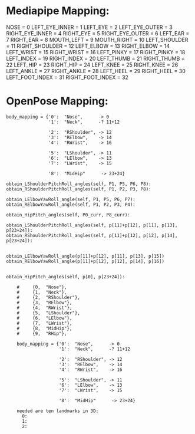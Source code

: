
# Mediapipe Mapping:
  NOSE = 0
  LEFT_EYE_INNER = 1
  LEFT_EYE = 2
  LEFT_EYE_OUTER = 3
  RIGHT_EYE_INNER = 4
  RIGHT_EYE = 5
  RIGHT_EYE_OUTER = 6
  LEFT_EAR = 7
  RIGHT_EAR = 8
  MOUTH_LEFT = 9
  MOUTH_RIGHT = 10
  LEFT_SHOULDER = 11
  RIGHT_SHOULDER = 12
  LEFT_ELBOW = 13
  RIGHT_ELBOW = 14
  LEFT_WRIST = 15
  RIGHT_WRIST = 16
  LEFT_PINKY = 17
  RIGHT_PINKY = 18
  LEFT_INDEX = 19
  RIGHT_INDEX = 20
  LEFT_THUMB = 21
  RIGHT_THUMB = 22
  LEFT_HIP = 23
  RIGHT_HIP = 24
  LEFT_KNEE = 25
  RIGHT_KNEE = 26
  LEFT_ANKLE = 27
  RIGHT_ANKLE = 28
  LEFT_HEEL = 29
  RIGHT_HEEL = 30
  LEFT_FOOT_INDEX = 31
  RIGHT_FOOT_INDEX = 32

# OpenPose Mapping:
    body_mapping = {'0':  "Nose",      -> 0
                    '1':  "Neck",      -? 11+12

                    '2':  "RShoulder", -> 12
                    '3':  "RElbow",    -> 14
                    '4':  "RWrist",    -> 16

                    '5':  "LShoulder", -> 11
                    '6':  "LElbow",    -> 13
                    '7':  "LWrist",    -> 15

                    '8':  "MidHip"      -> 23+24}

```
obtain_LShoulderPitchRoll_angles(self, P1, P5, P6, P8):
obtain_RShoulderPitchRoll_angles(self, P1, P2, P3, P8):

obtain_LElbowYawRoll_angle(self, P1, P5, P6, P7):
obtain_RElbowYawRoll_angle(self, P1, P2, P3, P4):

obtain_HipPitch_angles(self, P0_curr, P8_curr):

obtain_LShoulderPitchRoll_angles(self, p[11]+p[12], p[11], p[13], p[23+24]):
obtain_RShoulderPitchRoll_angles(self, p[11]+p[12], p[12], p[14], p[23+24]):


obtain_LElbowYawRoll_angle(p[11]+p[12], p[11], p[13], p[15])
obtain_RElbowYawRoll_angle(p[11]+p[12], p[12], p[14], p[16])


obtain_HipPitch_angles(self, p[0], p[23+24]):

    #     {0,  "Nose"},
    #     {1,  "Neck"},
    #     {2,  "RShoulder"},
    #     {3,  "RElbow"},
    #     {4,  "RWrist"},
    #     {5,  "LShoulder"},
    #     {6,  "LElbow"},
    #     {7,  "LWrist"},
    #     {8,  "MidHip"},
    #     {9,  "RHip"},

    body_mapping = {'0':  "Nose",      -> 0
                    '1':  "Neck",      -? 11+12

                    '2':  "RShoulder", -> 12
                    '3':  "RElbow",    -> 14
                    '4':  "RWrist",    -> 16

                    '5':  "LShoulder", -> 11
                    '6':  "LElbow",    -> 13
                    '7':  "LWrist",    -> 15

                    '8':  "MidHip"      -> 23+24}

    needed are ten landmarks in 3D:
      0:
      1:
      2:
```